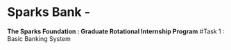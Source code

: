 # Sparks Bank -
**The Sparks Foundation : Graduate Rotational Internship Program**
#Task 1 : Basic Banking System
